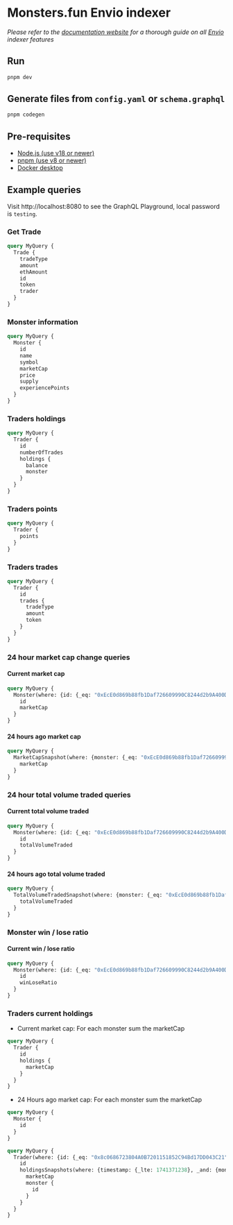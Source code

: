 # Monsters.fun Envio indexer

*Please refer to the [documentation website](https://docs.envio.dev) for a thorough guide on all [Envio](https://envio.dev) indexer features*

## Run

```bash
pnpm dev
```

## Generate files from `config.yaml` or `schema.graphql`

```bash
pnpm codegen
```

## Pre-requisites

- [Node.js (use v18 or newer)](https://nodejs.org/en/download/current)
- [pnpm (use v8 or newer)](https://pnpm.io/installation)
- [Docker desktop](https://www.docker.com/products/docker-desktop/)

## Example queries

Visit http://localhost:8080 to see the GraphQL Playground, local password is `testing`.

### Get Trade

```graphql
query MyQuery {
  Trade {
    tradeType
    amount
    ethAmount
    id
    token
    trader
  }
}
```

### Monster information

```graphql
query MyQuery {
  Monster {
    id
    name
    symbol
    marketCap
    price
    supply
    experiencePoints
  }
}
```

### Traders holdings

```graphql
query MyQuery {
  Trader {
    id
    numberOfTrades
    holdings {
      balance      
      monster
    }
  }
}
```

### Traders points

```graphql
query MyQuery {
  Trader {    
    points
  }
}
```

### Traders trades

```graphql
query MyQuery {
  Trader {
    id    
    trades {
      tradeType
      amount
      token
    }
  }
}
```

### 24 hour market cap change queries

#### Current market cap
```graphql
query MyQuery {
  Monster(where: {id: {_eq: "0xEcE0d869b88fb1Daf726609990C8244d2b9A400D"}}) {
    id
    marketCap
  }
}

```

#### 24 hours ago market cap
```graphql
query MyQuery {
  MarketCapSnapshot(where: {monster: {_eq: "0xEcE0d869b88fb1Daf726609990C8244d2b9A400D"}, _and: {timestamp: {_lte: "$timestampOf24HoursAgo"}}}, limit: 1, order_by: {timestamp: desc}) {
    marketCap    
  }
}

```

### 24 hour total volume traded queries

#### Current total volume traded
```graphql
query MyQuery {
  Monster(where: {id: {_eq: "0xEcE0d869b88fb1Daf726609990C8244d2b9A400D"}}) {
    id
    totalVolumeTraded
  }
}
```

#### 24 hours ago total volume traded
```graphql
query MyQuery {
  TotalVolumeTradedSnapshot(where: {monster: {_eq: "0xEcE0d869b88fb1Daf726609990C8244d2b9A400D"}, _and: {timestamp: {_lte: "$timestampOf24HoursAgo"}}}, limit: 1, order_by: {timestamp: desc}) {
    totalVolumeTraded    
  }
}
```

### Monster win / lose ratio

#### Current win / lose ratio
```graphql
query MyQuery {
  Monster(where: {id: {_eq: "0xEcE0d869b88fb1Daf726609990C8244d2b9A400D"}}) {
    id
    winLoseRatio
  }
}
```

### Traders current holdings

- Current market cap: For each monster sum the marketCap

```graphql
query MyQuery {
  Trader {
    id
    holdings {
      marketCap
    }
  }
}
```

- 24 Hours ago market cap: For each monster sum the marketCap

```graphql
query MyQuery {
  Monster {
    id
  }
}
```

```graphql
query MyQuery {
  Trader(where: {id: {_eq: "0x8c0686723804A0B7201151852C94Bd17DD043C21"}}) {
    id
    holdingsSnapshots(where: {timestamp: {_lte: 1741371238}, _and: {monster_id: {_eq: "0xEcE0d869b88fb1Daf726609990C8244d2b9A400D"}}}, limit: 1, order_by: {timestamp: desc}) {
      marketCap
      monster {
        id
      }
    }
  }
}

```
